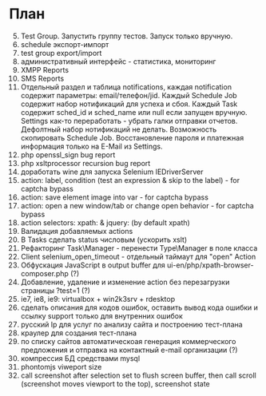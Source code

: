 План
====
5. Test Group. Запустить группу тестов. Запуск только вручную.
6. schedule экспорт-импорт
7. test group export/import
10. административный интерфейс - статистика, мониторинг
13. XMPP Reports
14. SMS Reports
15. Отдельный раздел и таблица notifications, каждая notification содержит параметры: email/телефон/jid. Каждый Schedule Job содержит
 набор нотификаций для успеха и сбоя. Каждый Task содержит sched_id и sched_name или null если запущен вручную. Settings как-то
 переработать - убрать галки отправки отчетов. Дефолтный набор нотификаций не делать. Возможность скопировать Schedule Job.
 Восстановление пароля и платежная информация только на E-Mail из Settings.
16. php openssl_sign bug report
17. php xsltprocessor recursion bug report
18. доработать wine для запуска Selenium IEDriverServer
19. action: label, condition (test an expression & skip to the label) - for captcha bypass
20. action: save element image into var - for captcha bypass
21. action: open a new window/tab or change open behavior - for captcha bypass
22. action selectors: xpath: & jquery: (by default xpath)
23. Валидация добавляемых actions
24. В Tasks сделать status числовым (ускорить xslt)
25. Рефакторинг Task\Manager - перенести Type\Manager в поле класса
26. Client selenium_open_timeout - отдельный таймаут для "open" Action
27. Обфускация JavaScript в output buffer для ui-en/php/xpath-browser-composer.php (?)
28. Добавление, удаление и изменение action без перезагрузки страницы ?test=1 (?)
29. ie7, ie8, ie9: virtualbox + win2k3srv + rdesktop
33. сделать описания для кодов ошибок, оставить вывод кода ошибки и ссылку support только для внутренних ошибок
34. русский lp для услуг по анализу сайта и построению тест-плана
35. краулер для создания тест-плана
36. по списку сайтов автоматическоая генерация коммерческого предложения и отправка на контактный e-mail организации (?)
37. компрессия БД средствами mysql
38. phontomjs viweport size
39. call screenshot after selection set to flush screen buffer, then call scroll (screenshot moves viewport to the top), screenshot state
